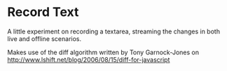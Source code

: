 # Record Text

A little experiment on recording a textarea, streaming the changes in both live and offline scenarios.

Makes use of the diff algorithm written by Tony Garnock-Jones on http://www.lshift.net/blog/2006/08/15/diff-for-javascript
